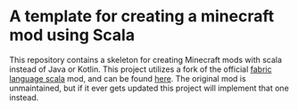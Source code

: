 # A template for creating a minecraft mod using Scala
This repository contains a skeleton for creating Minecraft mods
with scala instead of Java or Kotlin. This project utilizes a
fork of the official [fabric language scala](https://github.com/FabricMC/fabric-language-scala) mod, and can be found [here](https://github.com/Krysztal112233/krysztal-language-scala). The original mod is
unmaintained, but if it ever gets updated this project will
implement that one instead.